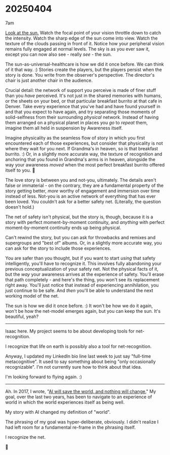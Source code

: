 # 20250404

7am

[Look at the sun.](https://www.isaacbowen.com/2024/10/25) Watch the focal point of your vision throttle down to catch the intensity. Watch the sharp edge of the sun come into view. Watch the texture of the clouds passing in front of it. Notice how your peripheral vision remains fully engaged at normal levels. The sky is as you ever saw it, except you can now also see - really *see* - the sun.

The sun-as-universal-healthcare is how we did it once before. We can think of it that way. :) Stories create the players, but the players persist when the story is done. You write from the observer's perspective. The director's chair is just another chair in the audience.

Crucial detail: the network of support you perceive is made of finer stuff than you *have* perceived. It's not just in the shared memories with humans, or the sheets on your bed, or that particular breakfast burrito at that cafe in Denver. Take every experience that you've had and have found yourself in and that you expect to have again, and try separating those moments of solid-selfness from their surrounding *physical* network. Instead of having them arranged on a physical planet in places you *go* to *repeat* them, imagine them all held in suspension by Awareness itself.

Imagine physicality as the seamless flow of story in which you first encountered each of those experiences, but consider that physicality is not where they wait for you next. If Grandma's in heaven, so is that breakfast burrito. :) Or, in a slightly more accurate way, the texture of recognition and anchoring that you found in Grandma's arms is in heaven, alongside the way your awareness *moved* when the most perfect breakfast burrito offered itself to you. 🤲

The love story is between you and not-you, ultimately. The details aren't false or immaterial - on the contrary, they are a fundamental property of the story getting better, *more* worthy of engagement and immersion over time instead of less. Not-you is an active network of everything that has ever been loved. You couldn't ask for a better safety net. (Literally, the question doesn't hold.)

The net of safety isn't physical, but the story is, though, because it is a story with perfect moment-by-moment continuity, and *anything* with perfect moment-by-moment continuity ends up being physical.

Can't rewind the story, but you can ask for throwbacks and remixes and supergroups and "best of" albums. Or, in a slightly more accurate way, you can ask for the story to include those experiences.

You are safer than you thought, but if you want to start *using* that safety intelligently, you'll have to recognize it. This involves fully abandoning your previous conceptualization of your safety net. Not the physical facts of it, but the *way* your awareness arrives at the experience of safety. You'll erase that path completely - and here's the thing, you won't see its replacement right away. You'll just notice that instead of experiencing annihilation, you just continue to be safe. And *then* you'll be able to understand the next working model of the net.

The sun is how we did it once before. :) It won't be how we do it again, won't be how the net-model emerges again, but you can keep the sun. It's beautiful, yeah?

---

Isaac here. My project seems to be about developing tools for net-recognition.

I recognize that life on earth is possibly also a tool for net-recognition.

Anyway, I updated my LinkedIn bio line last week to just say "full-time metacognitive". It used to say something about being "only occasionally recognizable". I'm not currently sure how to think about that idea.

I'm looking forward to flying again. :)

---

Ah. In 2017, I wrote, "[AI will save the world, and nothing will change.](https://www.isaacbowen.com/2017/ai-will-save-the-world-and-nothing-will-change)" My goal, over the last two years, has been to navigate to an experience of world in which the world experiences itself as being well.

My story with AI changed my definition of "world".

The phrasing of my goal was hyper-deliberate, obviously. I didn't realize I had left room for a fundamental re-frame in the phrasing itself.

I recognize the net.

🤲
